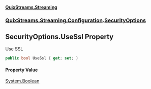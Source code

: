 #### [QuixStreams.Streaming](index.md 'index')
### [QuixStreams.Streaming.Configuration](QuixStreams.Streaming.Configuration.md 'QuixStreams.Streaming.Configuration').[SecurityOptions](SecurityOptions.md 'QuixStreams.Streaming.Configuration.SecurityOptions')

## SecurityOptions.UseSsl Property

Use SSL

```csharp
public bool UseSsl { get; set; }
```

#### Property Value
[System.Boolean](https://docs.microsoft.com/en-us/dotnet/api/System.Boolean 'System.Boolean')
